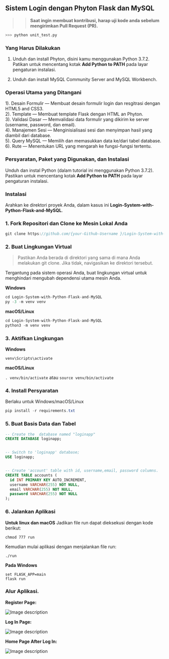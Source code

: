 ## Sistem Login dengan Phyton Flask dan MySQL

>>  **Saat ingin membuat kontribusi, harap uji kode anda sebelum mengirimkan Pull Request (PR).** 

```python 
>>> python unit_test.py
```

### Yang Harus Dilakukan

1. Unduh dan install Phyton, disini kamu menggunakan Python 3.7.2. Patikan untuk mencentang kotak **Add Python to PATH** pada layar pengaturan instalasi. </p>
2. Unduh dan install MySQL Community Server and MySQL Workbench.

### Operasi Utama yang Ditangani
1). Desain Formulir — Membuat desain formulir login dan resgitrasi dengan HTML5 and CSS3.<br>
2). Template — Membuat template Flask dengan HTML an Phyton.<br>
3). Validasi Dasar — Memvalidasi data formulir yang dikirim ke server (username, password, dan email).<br>
4). Manajemen Sesi — Menginisialisasi sesi dan menyimpan hasil yang diambil dari database.<br>
5). Query MySQL — Memilih dan memasukkan data ke/dari tabel database.<br>
6). Rute — Menentukan URL yang mengarah ke fungsi-fungsi tertentu.<br>

### Persyaratan, Paket yang Digunakan, dan Instalasi
Unduh dan instal Python (dalam tutorial ini menggunakan Python 3.7.2). Pastikan untuk mencentang kotak **Add Python to PATH** pada layar pengaturan instalasi.

 
### Instalasi
Arahkan ke direktori proyek Anda, dalam kasus ini **Login-System-with-Python-Flask-and-MySQL**. <br>

### 1. Fork Repositori dan Clone ke Mesin Lokal Anda
```csharp
git clone https://github.com/{your-Github-Username }/Login-System-with-Python-Flask-and-MySQL.git
```
          
### 2. Buat Lingkungan Virtual
> Pastikan Anda berada di direktori yang sama di mana Anda melakukan git clone. Jika tidak, navigasikan ke direktori tersebut.

Tergantung pada sistem operasi Anda, buat lingkungan virtual untuk menghindari mengubah dependensi utama mesin Anda.
          
**Windows**
          
```csharp
cd Login-System-with-Python-Flask-and-MySQL
py -3 -m venv venv

```
          
**macOS/Linux**
          
```csharp
cd Login-System-with-Python-Flask-and-MySQL
python3 -m venv venv

```

### 3. Aktifkan Lingkungan
          
**Windows** 

```venv\Scripts\activate```
          
**macOS/Linux**

```. venv/bin/activate```
atau
```source venv/bin/activate```

### 4. Install Persyaratan

Berlaku untuk Windows/macOS/Linux

```csharp
pip install -r requirements.txt
```


### 5. Buat Basis Data dan Tabel 

```sql
-- Create the  database named "loginapp"
CREATE DATABASE loginapp;


-- Switch to 'loginapp' database; 
USE loginapp; 


-- Create 'account' table with id, username,email, password columns. 
CREATE TABLE accounts (
  id INT PRIMARY KEY AUTO_INCREMENT,
  username VARCHAR(255) NOT NULL,
  email VARCHAR(255) NOT NULL,
  password VARCHAR(255) NOT NULL
); 
```

### 6. Jalankan Aplikasi

**Untuk linux dan macOS**
Jadikan file run dapat dieksekusi dengan kode berikut:

```chmod 777 run```

Kemudian mulai aplikasi dengan menjalankan file run:

```./run```

**Pada Windows**
```
set FLASK_APP=main
flask run

```
### Alur Aplikasi. 

**Register Page:**

![Image description](https://github.com/HarunMbaabu/Login-System-with-Python-Flask-and-MySQL/blob/master/static/images/Screenshot%20from%202023-09-17%2018-29-57.png?raw=true)  

**Log In Page:** 

![Image description](https://github.com/HarunMbaabu/Login-System-with-Python-Flask-and-MySQL/blob/master/static/images/Screenshot%20from%202023-09-17%2018-29-52.png?raw=true)

**Home Page After Log In:**

![Image description](https://github.com/HarunMbaabu/Login-System-with-Python-Flask-and-MySQL/blob/master/static/images/Screenshot%20from%202023-09-17%2018-29-28.png?raw=true)

